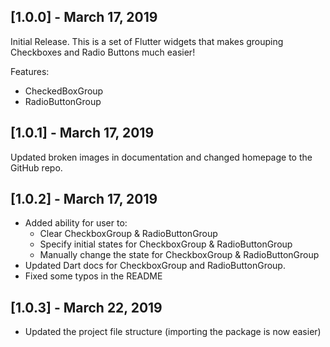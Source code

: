 ## [1.0.0] - March 17, 2019

Initial Release. This is a set of Flutter widgets that makes grouping Checkboxes and Radio Buttons much easier!

Features:
- CheckedBoxGroup
- RadioButtonGroup


## [1.0.1] - March 17, 2019

Updated broken images in documentation and changed homepage to the GitHub repo.


## [1.0.2] - March 17, 2019

- Added ability for user to:
    - Clear CheckboxGroup & RadioButtonGroup
    - Specify initial states for CheckboxGroup & RadioButtonGroup
    - Manually change the state for CheckboxGroup & RadioButtonGroup
- Updated Dart docs for CheckboxGroup and RadioButtonGroup.
- Fixed some typos in the README

## [1.0.3] - March 22, 2019

- Updated the project file structure (importing the package is now easier)